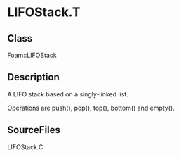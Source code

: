 # LIFOStack.T 
## Class
Foam::LIFOStack

## Description
A LIFO stack based on a singly-linked list.

Operations are push(), pop(), top(), bottom() and empty().

## SourceFiles
LIFOStack.C

